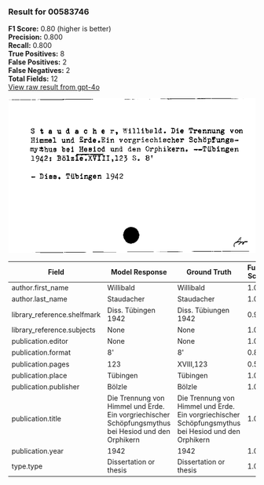 ### Result for 00583746
**F1 Score:** 0.80 (higher is better)<br>**Precision:** 0.800<br>**Recall:** 0.800<br>**True Positives:** 8<br>**False Positives:** 2<br>**False Negatives:** 2<br>**Total Fields:** 12<br>[View raw result from gpt-4o](https://github.com/RISE-UNIBAS/humanities_data_benchmark/blob/main/results/2025-09-30/T0066/request_T0066_00583746.json)

<img src="https://github.com/RISE-UNIBAS/humanities_data_benchmark/blob/main/benchmarks/zettelkatalog/images/00583746.jpg?raw=true" alt="00583746" width="600px">

| Field | Model Response | Ground Truth | Fuzzy Score | Match |
|-------|----------------|--------------|-------------|-------|
| author.first_name | Willibald | Willibald | 1.000 | ✅ |
| author.last_name | Staudacher | Staudacher | 1.000 | ✅ |
| library_reference.shelfmark | Diss. Tübingen 1942 | Diss. Tübiungen 1942 | 0.974 | ✅ |
| library_reference.subjects | None | None | 1.000 | ✅ |
| publication.editor | None | None | 1.000 | ✅ |
| publication.format | 8'  | 8' | 0.800 | ❌ |
| publication.pages | 123 | XVIII,123 | 0.500 | ❌ |
| publication.place | Tübingen | Tübingen | 1.000 | ✅ |
| publication.publisher | Bölzle | Bölzle | 1.000 | ✅ |
| publication.title | Die Trennung von Himmel und Erde. Ein vorgriechischer Schöpfungsmythus bei Hesiod und den Orphikern | Die Trennung von Himmel und Erde. Ein vorgriechischer Schöpfungsmythus bei Hesiod und den Orphikern | 1.000 | ✅ |
| publication.year | 1942 | 1942 | 1.000 | ✅ |
| type.type | Dissertation or thesis | Dissertation or thesis | 1.000 | ✅ |
